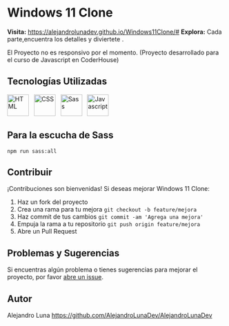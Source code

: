# Windows 11 Clone

**Visita:** https://alejandrolunadev.github.io/Windows11Clone/#
**Explora:** Cada parte,encuentra los detalles y diviertete .

El Proyecto no es responsivo por el momento.
(Proyecto desarrollado para el curso de Javascript en CoderHouse)

## Tecnologías Utilizadas

 <img src="https://upload.wikimedia.org/wikipedia/commons/6/61/HTML5_logo_and_wordmark.svg" alt="HTML" height="50"/>&nbsp;&nbsp;    <img src="https://upload.wikimedia.org/wikipedia/commons/d/d5/CSS3_logo_and_wordmark.svg" alt="CSS" height="50"/>&nbsp;&nbsp;   <img src="https://upload.wikimedia.org/wikipedia/commons/9/96/Sass_Logo_Color.svg" alt="Sass" height="50"/>&nbsp;&nbsp; <img src="https://i0.wp.com/www.duomimikry.de/wp-content/uploads/2016/03/js-logo.png?fit=500%2C500&ssl=1" alt="Javascript" height="50"/>&nbsp;

## Para la escucha de Sass 
`npm run sass:all`

## Contribuir

¡Contribuciones son bienvenidas! Si deseas mejorar Windows 11 Clone:

1. Haz un fork del proyecto
2. Crea una rama para tu mejora `git checkout -b feature/mejora`
3. Haz commit de tus cambios `git commit -am 'Agrega una mejora'`
4. Empuja la rama a tu repositorio `git push origin feature/mejora`
5. Abre un Pull Request

## Problemas y Sugerencias

Si encuentras algún problema o tienes sugerencias para mejorar el proyecto, por favor [abre un issue](https://github.com/AlejandroLunaDev/Windows11Clone/issues).

## Autor

Alejandro Luna https://github.com/AlejandroLunaDev/AlejandroLunaDev